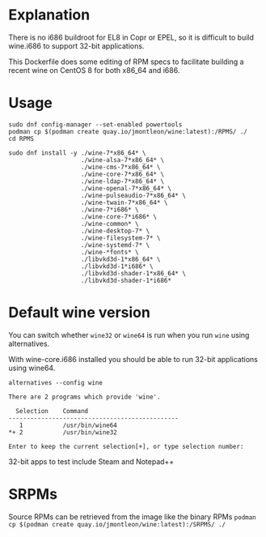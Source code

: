 # Explanation
There is no i686 buildroot for EL8 in Copr or EPEL, so it is difficult to build wine.i686 to support 32-bit applications.

This Dockerfile does some editing of RPM specs to facilitate building a recent wine on CentOS 8 for both x86_64 and i686.

# Usage
`sudo dnf config-manager --set-enabled powertools`   
`podman cp $(podman create quay.io/jmontleon/wine:latest):/RPMS/ ./`  
`cd RPMS `  
```
sudo dnf install -y ./wine-7*x86_64* \
                    ./wine-alsa-7*x86_64* \
                    ./wine-cms-7*x86_64* \
                    ./wine-core-7*x86_64* \
                    ./wine-ldap-7*x86_64* \
                    ./wine-openal-7*x86_64* \
                    ./wine-pulseaudio-7*x86_64* \
                    ./wine-twain-7*x86_64* \
                    ./wine-7*i686* \
                    ./wine-core-7*i686* \
                    ./wine-common* \
                    ./wine-desktop-7* \
                    ./wine-filesystem-7* \
                    ./wine-systemd-7* \
                    ./wine-*fonts* \
                    ./libvkd3d-1*x86_64* \
                    ./libvkd3d-1*i686* \
                    ./libvkd3d-shader-1*x86_64* \
                    ./libvkd3d-shader-1*i686*
```

# Default wine version
You can switch whether `wine32` or `wine64` is run when you run `wine` using alternatives.  

With wine-core.i686 installed you should be able to run 32-bit applications using wine64.  

```
alternatives --config wine

There are 2 programs which provide 'wine'.

  Selection    Command
-----------------------------------------------
   1           /usr/bin/wine64
*+ 2           /usr/bin/wine32

Enter to keep the current selection[+], or type selection number: 
```

32-bit apps to test include Steam and Notepad++

# SRPMs
Source RPMs can be retrieved from the image like the binary RPMs
`podman cp $(podman create quay.io/jmontleon/wine:latest):/SRPMS/ ./`
